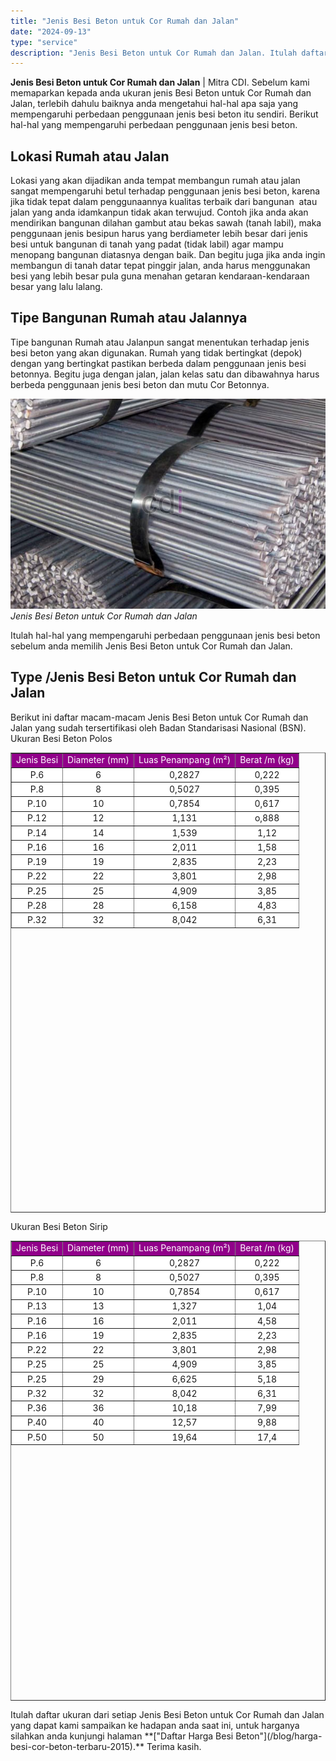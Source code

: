 ```yaml
---
title: "Jenis Besi Beton untuk Cor Rumah dan Jalan"
date: "2024-09-13"
type: "service"
description: "Jenis Besi Beton untuk Cor Rumah dan Jalan. Itulah daftar ukuran dari setiap Jenis Besi Beton untuk Cor Rumah dan Jalan yang dapat kami sampaikan ke hadapan..."
---
```


**Jenis Besi Beton untuk Cor Rumah dan Jalan** | Mitra CDI. Sebelum kami memaparkan kepada anda ukuran jenis Besi Beton untuk Cor Rumah dan Jalan, terlebih dahulu baiknya anda mengetahui hal-hal apa saja yang mempengaruhi perbedaan penggunaan jenis besi beton itu sendiri.
Berikut hal-hal yang mempengaruhi perbedaan penggunaan jenis besi beton.

 ## Lokasi Rumah atau Jalan
    
Lokasi yang akan dijadikan anda tempat membangun rumah atau jalan sangat mempengaruhi betul terhadap penggunaan jenis besi beton, karena jika tidak tepat dalam penggunaannya kualitas terbaik dari bangunan  atau jalan yang anda idamkanpun tidak akan terwujud. Contoh jika anda akan mendirikan bangunan dilahan gambut atau bekas sawah (tanah labil), maka penggunaan jenis besipun harus yang berdiameter lebih besar dari jenis besi untuk bangunan di tanah yang padat (tidak labil) agar mampu menopang bangunan diatasnya dengan baik. Dan begitu juga jika anda ingin membangun di tanah datar tepat pinggir jalan, anda harus menggunakan besi yang lebih besar pula guna menahan getaran kendaraan-kendaraan besar yang lalu lalang.

 ## Tipe Bangunan Rumah atau Jalannya
    
Tipe bangunan Rumah atau Jalanpun sangat menentukan terhadap jenis besi beton yang akan digunakan. Rumah yang tidak bertingkat (depok) dengan yang bertingkat pastikan berbeda dalam penggunaan jenis besi betonnya. Begitu juga dengan jalan, jalan kelas satu dan dibawahnya harus berbeda penggunaan jenis besi beton dan mutu Cor Betonnya.

![Jenis Besi Beton untuk Cor Rumah dan Jalan](/images/blog/besi-beton.jpg)
*Jenis Besi Beton untuk Cor Rumah dan Jalan*

Itulah hal-hal yang mempengaruhi perbedaan penggunaan jenis besi beton sebelum anda memilih Jenis Besi Beton untuk Cor Rumah dan Jalan.

 ## Type /Jenis Besi Beton untuk Cor Rumah dan Jalan
    
Berikut ini daftar macam-macam Jenis Besi Beton untuk Cor Rumah dan Jalan yang sudah tersertifikasi oleh Badan Standarisasi Nasional (BSN).
Ukuran Besi Beton Polos
<table style="text-align: center; height: 736px;" border="1" width="100%" cellspacing="0" cellpadding="3"><tbody><tr><td style="text-align: center;" bgcolor="#91008a"><span style="color: #ffffff;">Jenis Besi</span></td><td style="text-align: center;" bgcolor="#91008a"><span style="color: #ffffff;">Diameter (mm)</span></td><td style="text-align: center;" bgcolor="#91008a"><div class="style4" align="center"><span style="color: #ffffff;">Luas Penampang (m²)</span></div></td><td style="text-align: center;" bgcolor="#91008a"><div class="style4" align="center"><span style="color: #ffffff;">Berat /m (kg)</span></div></td></tr><tr><td style="text-align: center;" bgcolor="#FFFFFF">P.6</td><td style="text-align: center;" bgcolor="#FFFFFF">6</td><td style="text-align: center;" bgcolor="#FFFFFF">0,2827</td><td style="text-align: center;" bgcolor="#FFFFFF">0,222</td></tr><tr><td style="text-align: center;" bgcolor="#FFFFFF">P.8</td><td style="text-align: center;" bgcolor="#FFFFFF">8</td><td style="text-align: center;" bgcolor="#FFFFFF">0,5027</td><td style="text-align: center;" bgcolor="#FFFFFF">0,395</td></tr><tr><td style="text-align: center;" bgcolor="#FFFFFF">P.10</td><td style="text-align: center;" bgcolor="#FFFFFF">10</td><td style="text-align: center;" bgcolor="#FFFFFF">0,7854</td><td style="text-align: center;" bgcolor="#FFFFFF">0,617</td></tr><tr><td style="text-align: center;" bgcolor="#FFFFFF">P.12</td><td style="text-align: center;" bgcolor="#FFFFFF">12</td><td style="text-align: center;" bgcolor="#FFFFFF">1,131</td><td style="text-align: center;" bgcolor="#FFFFFF">o,888</td></tr><tr><td style="text-align: center;" bgcolor="#FFFFFF">P.14</td><td style="text-align: center;" bgcolor="#FFFFFF">14</td><td style="text-align: center;" bgcolor="#FFFFFF">1,539</td><td style="text-align: center;" bgcolor="#FFFFFF">1,12</td></tr><tr><td style="text-align: center;" bgcolor="#FFFFFF">P.16</td><td style="text-align: center;" bgcolor="#FFFFFF">16</td><td style="text-align: center;" bgcolor="#FFFFFF">2,011</td><td style="text-align: center;" bgcolor="#FFFFFF">1,58</td></tr><tr><td style="text-align: center;" bgcolor="#FFFFFF">P.19</td><td style="text-align: center;" bgcolor="#FFFFFF">19</td><td style="text-align: center;" bgcolor="#FFFFFF">2,835</td><td style="text-align: center;" bgcolor="#FFFFFF">2,23</td></tr><tr><td style="text-align: center;" bgcolor="#FFFFFF">P.22</td><td style="text-align: center;" bgcolor="#FFFFFF">22</td><td style="text-align: center;" bgcolor="#FFFFFF">3,801</td><td style="text-align: center;" bgcolor="#FFFFFF">2,98</td></tr><tr><td style="text-align: center;" bgcolor="#FFFFFF">P.25</td><td style="text-align: center;" bgcolor="#FFFFFF">25</td><td style="text-align: center;" bgcolor="#FFFFFF">4,909</td><td style="text-align: center;" bgcolor="#FFFFFF">3,85</td></tr><tr><td style="text-align: center;" bgcolor="#FFFFFF">P.28</td><td style="text-align: center;" bgcolor="#FFFFFF">28</td><td style="text-align: center;" bgcolor="#FFFFFF">6,158</td><td style="text-align: center;" bgcolor="#FFFFFF">4,83</td></tr><tr><td style="text-align: center;" bgcolor="#FFFFFF">P.32</td><td style="text-align: center;" bgcolor="#FFFFFF">32</td><td style="text-align: center;" bgcolor="#FFFFFF">8,042</td><td style="text-align: center;" bgcolor="#FFFFFF">6,31</td></tr></tbody></table>
Ukuran Besi Beton Sirip
<table style="text-align: center; height: 736px;" border="1" width="100%" cellspacing="0" cellpadding="3"><tbody><tr><td style="text-align: center;" bgcolor="#91008a"><span style="color: #ffffff;">Jenis Besi</span></td><td style="text-align: center;" bgcolor="#91008a"><span style="color: #ffffff;">Diameter (mm)</span></td><td style="text-align: center;" bgcolor="#91008a"><div class="style4" align="center"><span style="color: #ffffff;">Luas Penampang (m²)</span></div></td><td style="text-align: center;" bgcolor="#91008a"><div class="style4" align="center"><span style="color: #ffffff;">Berat /m (kg)</span></div></td></tr><tr><td style="text-align: center;" bgcolor="#FFFFFF">P.6</td><td style="text-align: center;" bgcolor="#FFFFFF">6</td><td style="text-align: center;" bgcolor="#FFFFFF">0,2827</td><td style="text-align: center;" bgcolor="#FFFFFF">0,222</td></tr><tr><td style="text-align: center;" bgcolor="#FFFFFF">P.8</td><td style="text-align: center;" bgcolor="#FFFFFF">8</td><td style="text-align: center;" bgcolor="#FFFFFF">0,5027</td><td style="text-align: center;" bgcolor="#FFFFFF">0,395</td></tr><tr><td style="text-align: center;" bgcolor="#FFFFFF">P.10</td><td style="text-align: center;" bgcolor="#FFFFFF">10</td><td style="text-align: center;" bgcolor="#FFFFFF">0,7854</td><td style="text-align: center;" bgcolor="#FFFFFF">0,617</td></tr><tr><td style="text-align: center;" bgcolor="#FFFFFF">P.13</td><td style="text-align: center;" bgcolor="#FFFFFF">13</td><td style="text-align: center;" bgcolor="#FFFFFF">1,327</td><td style="text-align: center;" bgcolor="#FFFFFF">1,04</td></tr><tr><td style="text-align: center;" bgcolor="#FFFFFF">P.16</td><td style="text-align: center;" bgcolor="#FFFFFF">16</td><td style="text-align: center;" bgcolor="#FFFFFF">2,011</td><td style="text-align: center;" bgcolor="#FFFFFF">4,58</td></tr><tr><td style="text-align: center;" bgcolor="#FFFFFF">P.16</td><td style="text-align: center;" bgcolor="#FFFFFF">19</td><td style="text-align: center;" bgcolor="#FFFFFF">2,835</td><td style="text-align: center;" bgcolor="#FFFFFF">2,23</td></tr><tr><td style="text-align: center;" bgcolor="#FFFFFF">P.22</td><td style="text-align: center;" bgcolor="#FFFFFF">22</td><td style="text-align: center;" bgcolor="#FFFFFF">3,801</td><td style="text-align: center;" bgcolor="#FFFFFF">2,98</td></tr><tr><td style="text-align: center;" bgcolor="#FFFFFF">P.25</td><td style="text-align: center;" bgcolor="#FFFFFF">25</td><td style="text-align: center;" bgcolor="#FFFFFF">4,909</td><td style="text-align: center;" bgcolor="#FFFFFF">3,85</td></tr><tr><td style="text-align: center;" bgcolor="#FFFFFF">P.25</td><td style="text-align: center;" bgcolor="#FFFFFF">29</td><td style="text-align: center;" bgcolor="#FFFFFF">6,625</td><td style="text-align: center;" bgcolor="#FFFFFF">5,18</td></tr><tr><td style="text-align: center;" bgcolor="#FFFFFF">P.32</td><td style="text-align: center;" bgcolor="#FFFFFF">32</td><td style="text-align: center;" bgcolor="#FFFFFF">8,042</td><td style="text-align: center;" bgcolor="#FFFFFF">6,31</td></tr><tr><td style="text-align: center;" bgcolor="#FFFFFF">P.36</td><td style="text-align: center;" bgcolor="#FFFFFF">36</td><td style="text-align: center;" bgcolor="#FFFFFF">10,18</td><td style="text-align: center;" bgcolor="#FFFFFF">7,99</td></tr><tr><td style="text-align: center;" bgcolor="#FFFFFF">P.40</td><td style="text-align: center;" bgcolor="#FFFFFF">40</td><td style="text-align: center;" bgcolor="#FFFFFF">12,57</td><td style="text-align: center;" bgcolor="#FFFFFF">9,88</td></tr><tr><td style="text-align: center;" bgcolor="#FFFFFF">P.50</td><td style="text-align: center;" bgcolor="#FFFFFF">50</td><td style="text-align: center;" bgcolor="#FFFFFF">19,64</td><td style="text-align: center;" bgcolor="#FFFFFF">17,4</td></tr></tbody></table>
Itulah daftar ukuran dari setiap Jenis Besi Beton untuk Cor Rumah dan Jalan yang dapat kami sampaikan ke hadapan anda saat ini, untuk harganya silahkan anda kunjungi halaman **["Daftar Harga Besi Beton"](/blog/harga-besi-cor-beton-terbaru-2015).** Terima kasih.
